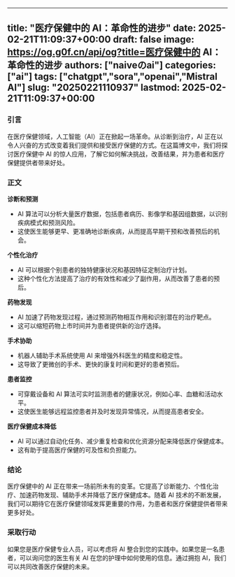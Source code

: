 
---
title: "医疗保健中的 AI：革命性的进步"
date: 2025-02-21T11:09:37+00:00
draft: false
image: https://og.g0f.cn/api/og?title=医疗保健中的 AI：革命性的进步
authors: ["naiveのai"]
categories: ["ai"]
tags: ["chatgpt","sora","openai","Mistral AI"]
slug: "20250221110937"
lastmod: 2025-02-21T11:09:37+00:00
---
### 引言

在医疗保健领域，人工智能（AI）正在掀起一场革命。从诊断到治疗，AI 正在以令人兴奋的方式改变着我们提供和接受医疗保健的方式。在这篇博文中，我们将探讨医疗保健中 AI 的惊人应用，了解它如何解决挑战，改善结果，并为患者和医疗保健提供者带来好处。

### 正文

**诊断和预测**

* AI 算法可以分析大量医疗数据，包括患者病历、影像学和基因组数据，以识别疾病模式和预测风险。
* 这使医生能够更早、更准确地诊断疾病，从而提高早期干预和改善预后的机会。

**个性化治疗**

* AI 可以根据个别患者的独特健康状况和基因特征定制治疗计划。
* 这种个性化方法提高了治疗的有效性和减少了副作用，从而改善了患者的预后。

**药物发现**

* AI 加速了药物发现过程，通过预测药物相互作用和识别潜在的治疗靶点。
* 这可以缩短药物上市时间并为患者提供新的治疗选择。

**手术协助**

* 机器人辅助手术系统使用 AI 来增强外科医生的精度和稳定性。
* 这导致了更微创的手术、更快的康复时间和更好的患者预后。

**患者监控**

* 可穿戴设备和 AI 算法可实时监测患者的健康状况，例如心率、血糖和活动水平。
* 这使医生能够远程监控患者并及时发现异常情况，从而提高患者安全。

**医疗保健成本降低**

* AI 可以通过自动化任务、减少重复检查和优化资源分配来降低医疗保健成本。
* 这有助于提高医疗保健的可及性和负担能力。

### 结论

医疗保健中的 AI 正在带来一场前所未有的变革。它提高了诊断能力、个性化治疗、加速药物发现、辅助手术并降低了医疗保健成本。随着 AI 技术的不断发展，我们可以期待它在医疗保健领域发挥更重要的作用，为患者和医疗保健提供者带来更多好处。

### 采取行动

如果您是医疗保健专业人员，可以考虑将 AI 整合到您的实践中。如果您是一名患者，可以询问您的医生有关 AI 在您的护理中如何使用的信息。通过拥抱 AI，我们可以共同改善医疗保健的未来。